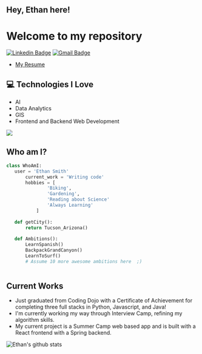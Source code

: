 ## Hey, Ethan here!

<h1>Welcome to my repository</h1> 


[![Linkedin Badge](https://img.shields.io/badge/-ethksmith-blue?style=flat-square&logo=Linkedin&logoColor=white&link=https://www.linkedin.com/in/ethksmith/)](https://www.linkedin.com/in/ethksmith/) [![Gmail Badge](https://img.shields.io/badge/-ethanksmith-c14438?style=flat-square&logo=Gmail&logoColor=white&link=mailto:ethanksmith@gmail.com)](mailto:ethanksmith@gmail.com)
<!-- <p align="left"> <img src="https://komarev.com/ghpvc/?username=EthankSmith18" alt="EthankSmith18" /> </p> -->
- [My Resume](https://drive.google.com/file/d/1BiLTKGoqhu4MeRwpf6Xa8925xlYAv74k/view?usp=share_link)


## :computer: Technologies I Love
* AI
* Data Analytics
* GIS
* Frontend and Backend Web Development

<img src = "https://github-readme-stats.vercel.app/api/top-langs/?username=EthankSmith18&layout=compact">

 
 ## Who am I?
 ```python
 class WhoAmI:
 	user = 'Ethan Smith'
		current_work = 'Writing code'
		hobbies = [
				'Biking',
				'Gardening',
				'Reading about Science'
				'Always Learning'
			]
	
	def getCity():
		return Tucson_Arizona()
	
	def Ambitions():
		LearnSpanish()
		BackpackGrandCanyon()
		LearnToSurf()
		# Assume 10 more awesome ambitions here  ;)
	
 ```
 
## Current Works
 * Just graduated from Coding Dojo with a Certificate of Achievement for completing three full stacks in Python, Javascript, and Java!
 * I'm currently working my way through Interview Camp, refining my algorithm skills.
 * My current project is a Summer Camp web based app and is built with a React frontend with a Spring backend.
 


![Ethan's github stats](https://github-readme-stats.vercel.app/api?username=EthankSmith18&show_icons=true&hide=[%22issues%22])
 
